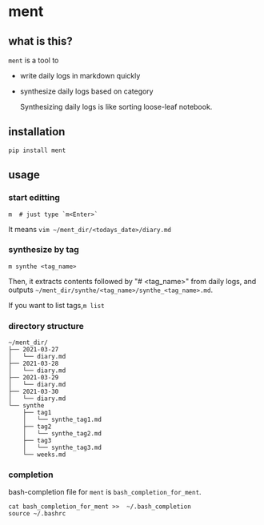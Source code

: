 # ment

## what is this?

`ment` is a tool to

- write daily logs in markdown quickly
- synthesize daily logs based on category

    Synthesizing daily logs is like sorting loose-leaf notebook.


## installation

```
pip install ment
```

## usage

### start editting

```
m  # just type `m<Enter>`
```

It means `vim ~/ment_dir/<todays_date>/diary.md`

### synthesize by tag

```
m synthe <tag_name>
```

Then, it extracts contents followed by "# <tag_name>" from daily logs,
and outputs `~/ment_dir/synthe/<tag_name>/synthe_<tag_name>.md`.

If you want to list tags,`m list`

### directory structure

```
~/ment_dir/
├── 2021-03-27
│   └── diary.md
├── 2021-03-28
│   └── diary.md
├── 2021-03-29
│   └── diary.md
├── 2021-03-30
│   └── diary.md
└── synthe
    ├── tag1
    │   └── synthe_tag1.md
    ├── tag2
    │   └── synthe_tag2.md
    ├── tag3
    │   └── synthe_tag3.md
    └── weeks.md

```

### completion

bash-completion file for `ment` is `bash_completion_for_ment`.


```
cat bash_completion_for_ment >>  ~/.bash_completion
source ~/.bashrc
```


